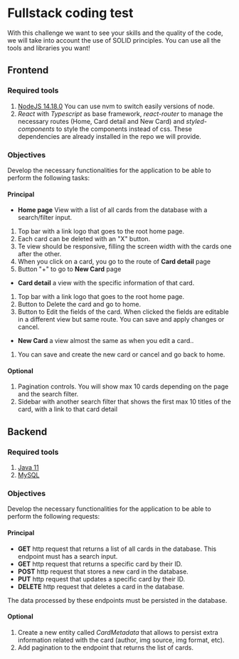 # Fullstack coding test

With this challenge we want to see your skills and the quality of the code, we will take into account the use of SOLID principles. You can use all the tools and libraries you want!

## Frontend

### Required tools

1. [NodeJS 14.18.0](https://github.com/nvm-sh/nvm) You can use nvm to switch easily versions of node.
2. _React_ with _Typescript_ as base framework, _react-router_ to manage the necessary routes (Home, Card detail and New Card) and _styled-components_ to style the components instead of css. These dependencies are already installed in the repo we will provide.

### Objectives

Develop the necessary functionalities for the application to be able to perform the following tasks:

#### Principal

- **Home page** View with a list of all cards from the database with a search/filter input.

1. Top bar with a link logo that goes to the root home page.
2. Each card can be deleted with an "X" button.
3. Te view should be responsive, filling the screen width with the cards one after the other.
4. When you click on a card, you go to the route of **Card detail** page
5. Button "+" to go to **New Card** page

- **Card detail** a view with the specific information of that card.

1. Top bar with a link logo that goes to the root home page.
2. Button to Delete the card and go to home.
3. Button to Edit the fields of the card. When clicked the fields are editable in a different view but same route. You can save and apply changes or cancel.

- **New Card** a view almost the same as when you edit a card..

1. You can save and create the new card or cancel and go back to home.

#### Optional

1. Pagination controls. You will show max 10 cards depending on the page and the search filter.
2. Sidebar with another search filter that shows the first max 10 titles of the card, with a link to that card detail

## Backend

### Required tools

1. [Java 11](https://adoptopenjdk.net/)
2. [MySQL](https://dev.mysql.com/downloads/mysql/)

### Objectives

Develop the necessary functionalities for the application to be able to perform the following requests:

#### Principal

- **GET** http request that returns a list of all cards in the database. This endpoint must has a search input.
- **GET** http request that returns a specific card by their ID.
- **POST** http request that stores a new card in the database.
- **PUT** http request that updates a specific card by their ID.
- **DELETE** http request that deletes a card in the database.

The data processed by these endpoints must be persisted in the database.

#### Optional

1. Create a new entity called _CardMetadata_ that allows to persist extra information related with the card (author, img source, img format, etc).
2. Add pagination to the endpoint that returns the list of cards.
